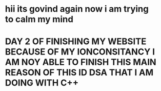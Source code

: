 # hii its govind again now i am trying to calm my mind
# DAY 2 OF FINISHING MY WEBSITE BECAUSE OF MY IONCONSITANCY I AM NOY ABLE TO FINISH THIS MAIN REASON OF THIS ID DSA THAT I AM DOING WITH C++
